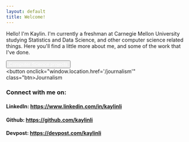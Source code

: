```yaml
---
layout: default
title: Welcome!
---
```

<style>
    .btn{
        color: white;
    }
</style>
Hello! I'm Kaylin. I'm currently a freshman at Carnegie Mellon University studying Statistics and Data Science, and other computer science related things. Here you'll find a little more about me, and some of the work that I've done.

<!-- https://stackoverflow.com/questions/2906582/how-to-create-an-html-button-that-acts-like-a-link -->
<button onclick="window.location.href='/projects'" class="btn">Computer Science projects</button>
<br />
<button onclick="window.location.href='/journalism'" class="btn>Journalism</button>
<!-- <h2><a href="https://kaylinli.github.io/projects">CS projects</a><h2> -->
<!-- <h2><a href="https://kaylinli.github.io/journalism">Journalism</a><h2> -->

<h3>Connect with me on:</h3>
<h4>LinkedIn: <a href="https://www.linkedin.com/in/kaylinli">https://www.linkedin.com/in/kaylinli</a></h4>
<h4>Github: <a href="https://github.com/kaylinli"> https://github.com/kaylinli</a></h4>
<h4>Devpost: <a href="https://devpost.com/kaylinli"> https://devpost.com/kaylinli</a></h4>